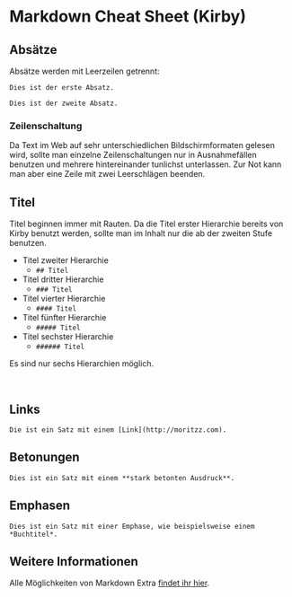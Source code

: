 # Markdown Cheat Sheet (Kirby)

## Absätze

Absätze werden mit Leerzeilen getrennt:

```
Dies ist der erste Absatz.

Dies ist der zweite Absatz.
```

### Zeilenschaltung

Da Text im Web auf sehr unterschiedlichen Bildschirmformaten gelesen wird, sollte man einzelne Zeilenschaltungen nur in Ausnahmefällen benutzen und mehrere hintereinander tunlichst unterlassen. Zur Not kann man aber eine Zeile mit zwei Leerschlägen beenden.

## Titel

Titel beginnen immer mit Rauten. Da die Titel erster Hierarchie bereits von Kirby benutzt werden, sollte man im Inhalt nur die ab der zweiten Stufe benutzen.

- Titel zweiter Hierarchie
	- `## Titel`
- Titel dritter Hierarchie
	- `### Titel`
- Titel vierter Hierarchie
	- `#### Titel`
- Titel fünfter Hierarchie
	- `##### Titel`
- Titel sechster Hierarchie
	- `###### Titel`

Es sind nur sechs Hierarchien möglich.

<span style="page-break-before: always;">&nbsp;</span>

## Links

`Die ist ein Satz mit einem [Link](http://moritzz.com).`

## Betonungen

`Dies ist ein Satz mit einem **stark betonten Ausdruck**.`

## Emphasen

`Dies ist ein Satz mit einer Emphase, wie beispielsweise einem *Buchtitel*.`

## Weitere Informationen

Alle Möglichkeiten von Markdown Extra [findet ihr hier](https://michelf.ca/projects/php-markdown/extra/).